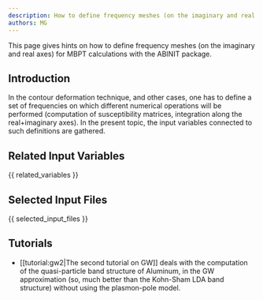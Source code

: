 ```yaml
---
description: How to define frequency meshes (on the imaginary and real axes) for MBPT calculations
authors: MG
---
```

<!--- This is the source file for this topics. Can be edited. -->

This page gives hints on how to define frequency meshes (on the imaginary and real axes) 
for MBPT calculations with the ABINIT package.

## Introduction

In the contour deformation technique, and other cases, one has to define a set
of frequencies on which different numerical operations will be performed
(computation of susceptibility matrices, integration along the real+imaginary
axes). In the present topic, the input variables connected to such definitions
are gathered.



## Related Input Variables

{{ related_variables }}

## Selected Input Files

{{ selected_input_files }}

## Tutorials

* [[tutorial:gw2|The second tutorial on GW]] deals with the computation of the quasi-particle band structure of Aluminum, in the GW approximation (so, much better than the Kohn-Sham LDA band structure) without using the plasmon-pole model. 

